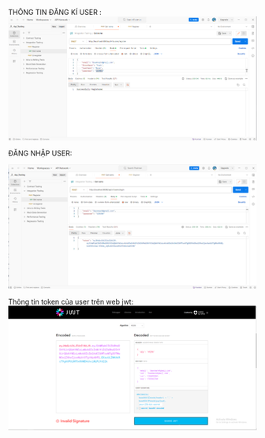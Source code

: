 THÔNG TIN ĐĂNG KÍ 
USER :
![Alt text](img/jwt1.png)

ĐĂNG NHẬP USER:

![Alt text](img/jwt2.png)

Thông tin token của user trên web jwt:
![Alt text](img/jwt3.png)